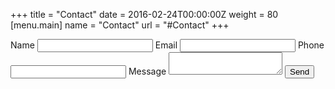 +++
title = "Contact"
date = 2016-02-24T00:00:00Z
weight = 80
[menu.main]
name = "Contact"
url = "#Contact"
+++
<form action="https://getsimpleform.com/messages?form_api_token=8c88fdb8a76c65e727970ffc8956f796" method="post">
<input type='hidden' name='redirect_to' value='https://cogneco.com/message-received' />
<label for="name">Name</label>
<input type="text" name="name" />
<label for="email">Email</label>
<input type="email" name="email" />
<label for="phone">Phone</label>
<input type="phone" name="phone" />
<label for="message">Message</label>
<textarea id="message"></textarea>
<button type="submit">Send</button>
</form>
